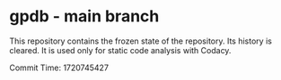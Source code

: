 # gpdb - main branch

This repository contains the frozen state of the repository.
Its history is cleared. It is used only for static code
analysis with Codacy.

Commit Time: 1720745427